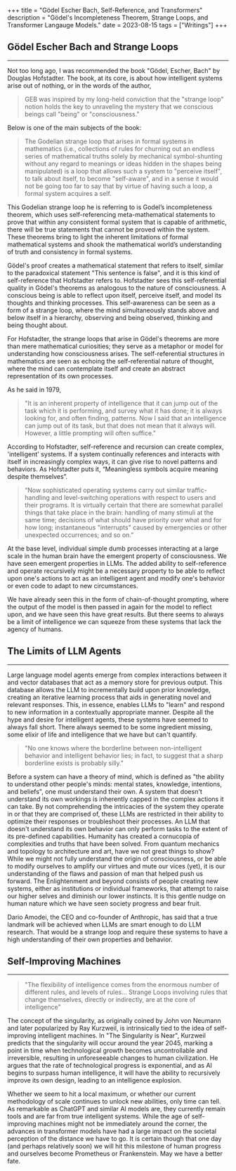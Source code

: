 +++
title = "Gödel Escher Bach, Self-Reference, and Transformers"
description = "Gödel's Incompleteness Theorem, Strange Loops, and Transformer Langauge Models."
date = 2023-08-15
tags = ["Writings"]
+++



## Gödel Escher Bach and Strange Loops
---

Not too long ago, I was recommended the book "Gödel, Escher, Bach" by Douglas Hofstadter. The book, at its core, is about how intelligent systems arise out of nothing, or in the words of the author,

> GEB was inspired by my long-held conviction that the "strange loop" notion holds the key to unraveling the mystery that we conscious beings call "being" or "consciousness."

Below is one of the main subjects of the book:

> The Godelian strange loop that arises in formal systems in mathematics (i.e., collections of rules for churning out an endless series of mathematical truths solely by mechanical symbol-shunting without any regard to meanings or ideas hidden in the shapes being manipulated) is a loop that allows such a system to "perceive itself", to talk about itself, to become "self-aware", and in a sense it would not be going too far to say that by virtue of having such a loop, a formal system acquires a self.

This Godelian strange loop he is referring to is Godel’s incompleteness theorem, which uses self-referencing meta-mathematical statements to prove that within any consistent formal system that is capable of arithmetic, there will be true statements that cannot be proved within the system. These theorems bring to light the inherent limitations of formal mathematical systems and shook the mathematical world’s understanding of truth and consistency in formal systems.

Gödel's proof creates a mathematical statement that refers to itself, similar to the paradoxical statement "This sentence is false", and it is this kind of self-reference that Hofstadter refers to. Hofstadter sees this self-referential quality in Gödel's theorems as analogous to the nature of consciousness. A conscious being is able to reflect upon itself, perceive itself, and model its thoughts and thinking processes. This self-awareness can be seen as a form of a strange loop, where the mind simultaneously stands above and below itself in a hierarchy, observing and being observed, thinking and being thought about.

For Hofstadter, the strange loops that arise in Gödel's theorems are more than mere mathematical curiosities; they serve as a metaphor or model for understanding how consciousness arises. The self-referential structures in mathematics are seen as echoing the self-referential nature of thought, where the mind can contemplate itself and create an abstract representation of its own processes.

As he said in 1979,

> "It is an inherent property of intelligence that it can jump out of the task which it is performing, and survey what it has done; it is always looking for, and often finding, patterns. Now I said that an intelligence can jump out of its task, but that does not mean that it always will. However, a little prompting will often suffice."


According to Hofstadter, self-reference and recursion can create complex, 'intelligent' systems. If a system continually references and interacts with itself in increasingly complex ways, it can give rise to novel patterns and behaviors. As Hofstadter puts it, “Meaningless symbols acquire meaning despite themselves”.

> “Now sophisticated operating systems carry out similar traffic-handling and level-switching operations with respect to users and their programs. It is virtually certain that there are somewhat parallel things that take place in the brain: handling of many stimuli at the same time; decisions of what should have priority over what and for how long; instantaneous "interrupts" caused by emergencies or other unexpected occurrences; and so on.”

At the base level, individual simple dumb processes interacting at a large scale in the human brain have the emergent property of consciousness. We have seen emergent properties in LLMs. The added ability to self-reference and operate recursively might be a necessary property to be able to reflect upon one's actions to act as an intelligent agent and modify one's behavior or even code to adapt to new circumstances.

We have already seen this in the form of chain-of-thought prompting, where the output of the model is then passed in again for the model to reflect upon, and we have seen this have great results. But there seems to always be a limit of intelligence we can squeeze from these systems that lack the agency of humans.


## The Limits of LLM Agents
---

Large language model agents emerge from complex interactions between it and vector databases that act as a memory store for previous output. This database allows the LLM to incrementally build upon prior knowledge, creating an iterative learning process that aids in generating novel and relevant responses. This, in essence, enables LLMs to "learn" and respond to new information in a contextually appropriate manner. Despite all the hype and desire for intelligent agents, these systems have seemed to always fall short. There always seemed to be some ingredient missing, some elixir of life and intelligence that we have but can't quantify.

> "No one knows where the borderline between non-intelligent behavior and intelligent behavior lies; in fact, to suggest that a sharp borderline exists is probably silly."

Before a system can have a theory of mind, which is defined as "the ability to understand other people's minds: mental states, knowledge, intentions, and beliefs", one must understand their own. A system that doesn't understand its own workings is inherently capped in the complex actions it can take. By not comprehending the intricacies of the system they operate in or that they are comprised of, these LLMs are restricted in their ability to optimize their responses or troubleshoot their processes. An LLM that doesn't understand its own behavior can only perform tasks to the extent of its pre-defined capabilities. 
Humanity has created a cornucopia of complexities and truths that have been solved. From quantum mechanics and topology to architecture and art, have we not great things to show? While we might not fully understand the origin of consciousness, or be able to modify ourselves to amplify our virtues and mute our vices (yet), it is our understanding of the flaws and passion of man that helped push us forward. The Enlightenment and beyond consists of people creating new systems, either as institutions or individual frameworks, that attempt to raise our higher selves and diminish our lower instincts. It is this gentle nudge on human nature which we have seen society progress and bear fruit.

Dario Amodei, the CEO and co-founder of Anthropic, has said that a true landmark will be achieved when LLMs are smart enough to do LLM research. That would be a strange loop and require these systems to have a high understanding of their own properties and behavior.


## Self-Improving Machines
---

> "The flexibility of intelligence comes from the enormous number of different rules, and levels of rules… Strange Loops involving rules that change themselves, directly or indirectly, are at the core of intelligence"

The concept of the singularity, as originally coined by John von Neumann and later popularized by Ray Kurzweil, is intrinsically tied to the idea of self-improving intelligent machines. In "The Singularity is Near", Kurzweil predicts that the singularity will occur around the year 2045, marking a point in time when technological growth becomes uncontrollable and irreversible, resulting in unforeseeable changes to human civilization. He argues that the rate of technological progress is exponential, and as AI begins to surpass human intelligence, it will have the ability to recursively improve its own design, leading to an intelligence explosion.

Whether we seem to hit a local maximum, or whether our current methodology of scale continues to unlock new abilities, only time can tell. As remarkable as ChatGPT and similar AI models are, they currently remain tools and are far from true intelligent systems. While the age of self-improving machines might not be immediately around the corner, the advances in transformer models have had a large impact on the societal perception of the distance we have to go. It is certain though that one day (and perhaps relatively soon) we will hit this milestone of human progress and ourselves become Prometheus or Frankenstein. May we have a better fate.
